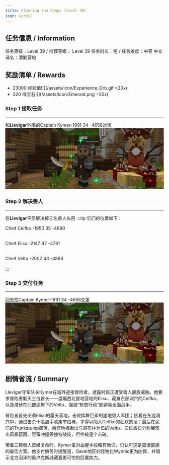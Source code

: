 ```yaml
---
title: Clearing the Camps (level 39)
icon: scroll
---
```


## 任务信息 / Information
任务等级：Level 39 / 推荐等级： Level 39
任务时长：短 / 任务难度：中等
中文译名：清剿营地


## 奖励清单 / Rewards

+ 23000 经验值![](/assets/icon/Experience_Orb.gif =20x)
+ 320 绿宝石![](/assets/icon/Emerald.png =20x)

### Step 1 接取任务
---

和**Llevigar**外围的<NPC>Captain Kymer</NPC><CC>-1991 34 -4658</CC>对话
![](/assets/img/lv39-6.png)

### Step 2 解决兽人
---

在**Llevigar**平原解决掉三名兽人头目
:::tip
它们的位置如下：

<mob>Chief Ceifko</mob> <CC>-1950 35 -4690</CC><br><br>

<mob>Chief Elisu</mob> <CC>-2147 47 -4781</CC><br><br>

<mob>Chief Veltu</mob> <CC>-2002 43 -4893</CC><br><br>
:::

### Step 3 交付任务
---

回去找<NPC>Captain Kymer</NPC><CC>-1991 34 -4658</CC>交差
![](/assets/img/lv39-6.png)


## 剧情省流 / Summary
Llevigar守军队长Kymer在城外迎接冒险者，透露村民正遭受兽人部族威胁。他要求冒险者剿灭三位酋长——盘踞西北崖地营地的Elisu、藏身东部洞穴的Ceifko，以及潜伏在北部泥屋下的Veltu，强调“斩首行动”能避免全面战争。

冒险者首先突袭Elisu的露天营地，击败挥舞巨斧的崖地兽人军团；接着在东边洞穴中，通过击杀十名鼓手收集节拍棒，才得以闯入Ceifko的狂欢祭坛；最后在泥泞的Trunkstump部落，凿穿地板揪出与哥布林为伍的Veltu。三位酋长分别展现出风暴箭雨、野蛮冲撞等独特战技，但终被逐个击破。

带着三颗兽人首级复命时，Kymer虽对血腥手段略有微词，仍认可这是震慑部族的最佳方案。他支付酬劳时提醒道，Gavel地区的怪物比Wynnic更为凶悍，并暗示北方沼泽的奥卢克斯城藏着更可怕的巨魔势力。